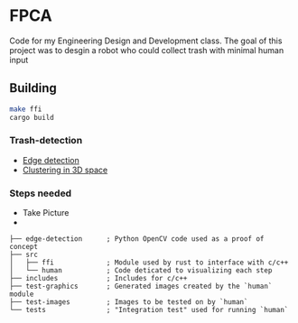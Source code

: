 # FPCA
Code for my Engineering Design and Development class. The goal of this project was to desgin a robot who could collect trash with minimal human input 

## Building
```bash
make ffi
cargo build
```


### Trash-detection

- [Edge detection](https://ietresearch.onlinelibrary.wiley.com/doi/full/10.1049/iet-ipr.2013.0062)
- [Clustering in 3D space](https://stackoverflow.com/questions/3482161/3d-clustering-algorithm)

### Steps needed
- Take Picture
- 

```
├── edge-detection      ; Python OpenCV code used as a proof of concept  
├── src
│   ├── ffi             ; Module used by rust to interface with c/c++ 
│   └── human           ; Code deticated to visualizing each step
├── includes            ; Includes for c/c++
├── test-graphics       ; Generated images created by the `human` module
├── test-images         ; Images to be tested on by `human`
└── tests               ; "Integration test" used for running `human`
```